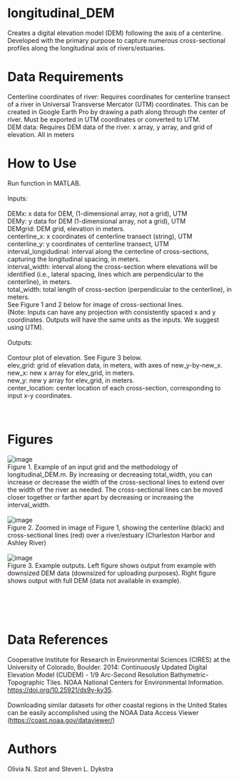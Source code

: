 # longitudinal_DEM

Creates a digital elevation model (DEM) following the axis of a centerline.  Developed with the primary purpose to capture numerous cross-sectional profiles along the longitudinal axis of rivers/estuaries.  

# Data Requirements
Centerline coordinates of river: Requires coordinates for centerline transect of a river in Universal Transverse Mercator (UTM) coordinates. This can be created in Google Earth Pro by drawing a path along through the center of river. Must be exported in UTM coordinates or converted to UTM.<br/>
  DEM data: Requires DEM data of the river. x array, y array, and grid of elevation. All in meters

# How to Use
Run function in MATLAB.<br/>
<br/>
Inputs: <br/>
<br/>
DEMx: x data for DEM, (1-dimensional array, not a grid), UTM<br/>
DEMy: y data for DEM (1-dimensional array, not a grid), UTM<br/>
DEMgrid: DEM grid, elevation in meters.<br/>
centerline_x: x coordinates of centerline transect (string), UTM<br/>
centerline_y: y coordinates of centerline transect, UTM<br/>
interval_longidudinal: interval along the centerline of cross-sections, capturing the longitudinal spacing, in meters.<br/>
interval_width: interval along the cross-section where elevations will be identified (i.e., lateral spacing, lines which are perpendicular to the centerline), in meters.<br/>
total_width: total length of cross-section (perpendicular to the centerline), in meters.<br/> 
See Figure 1 and 2 below for image of cross-sectional lines.<br/>
(Note: Inputs can have any projection with consistently spaced x and y coordinates.  Outputs will have the same units as the inputs.  We suggest using UTM). <br/>
<br/>
Outputs:<br/>
<br/>
Contour plot of elevation. See Figure 3 below. <br/>
elev_grid: grid of elevation data, in meters, with axes of new_y-by-new_x.<br/>
new_x: new x array for elev_grid, in meters. <br/>
new_y: new y array for elev_grid, in meters. <br/>
center_location: center location of each cross-section, corresponding to input x-y coordinates.
<br/>
<br/>
<br/>

# Figures

![image](https://user-images.githubusercontent.com/95195098/166154727-779f6b45-5bce-4cfa-b376-d750975aeadd.png) <br/>
Figure 1. Example of an input grid and the methodology of longitudinal_DEM.m. By increasing or decreasing total_width, you can increase or decrease the width of the cross-sectional lines to extend over the width of the river as needed. The cross-sectional lines can be moved closer together or farther apart by decreasing or increasing the interval_width.<br/><br/>
![image](https://user-images.githubusercontent.com/95195098/166154737-9c182bb1-41fe-41df-af3d-790799e45a56.png) <br/>
Figure 2. Zoomed in image of Figure 1, showing the centerline (black) and cross-sectional lines (red) over a river/estuary (Charleston Harbor and Ashley River) <br/><br/>
![image](https://user-images.githubusercontent.com/95195098/166155380-acd0f6c1-d610-460f-82dc-64d04b8c5e8c.png) <br/>
Figure 3. Example outputs. Left figure shows output from example with downsized DEM data (downsized for uploading purposes). Right figure shows output with full DEM (data not available in example).  
<br/>
<br/>
<br/>
<br/>
# Data References
Cooperative Institute for Research in Environmental Sciences (CIRES) at the University of Colorado, Boulder. 2014: Continuously Updated Digital Elevation Model (CUDEM) - 1/9 Arc-Second Resolution Bathymetric-Topographic Tiles. NOAA National Centers for Environmental Information. https://doi.org/10.25921/ds9v-ky35.
<br/> <br/>
Downloading similar datasets for other coastal regions in the United States can be easily accomplished using the NOAA Data Access Viewer (https://coast.noaa.gov/dataviewer/)

# Authors
Olivia N. Szot and Steven L. Dykstra
